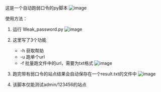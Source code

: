 这是一个自动跑弱口令的py脚本
![image](https://github.com/abcdeeef/Edison_sec/assets/87749200/6bfcc554-12b7-4793-8098-9a90a4a42882)

使用方法：
1. 运行 Weak_password.py
![image](https://github.com/abcdeeef/Edison_sec/assets/87749200/38d98e5d-239c-4ca0-9e8a-cfad83524c03)

2. 这里写了3个功能
   - -h 获取帮助
   - -u 跑单个url
   - -f 批量跑文件中的url，需要为txt格式
![image](https://github.com/abcdeeef/Edison_sec/assets/87749200/d6839edb-310a-4518-b5ca-93aa90a4c330)

3. 跑完带有弱口令的站点结果会自动保存在一个result.txt的文件中
![image](https://github.com/abcdeeef/Edison_sec/assets/87749200/2f336576-ca36-4816-9b55-5f6c405d3754)

4. 该脚本仅能测试admin/123456的站点
